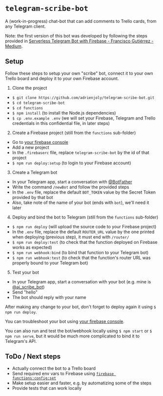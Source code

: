 # `telegram-scribe-bot`

A (work-in-progress) chat-bot that can add comments to Trello cards, from any Telegram client.

Note: the first version of this bot was developed by following the steps provided in [Serverless Telegram Bot with Firebase - Francisco Gutiérrez - Medium](https://medium.com/@pikilon/serverless-telegram-bot-with-firebase-d11d07579d8a).

## Setup

Follow these steps to setup your own "scribe" bot, connect it to your own Trello board and deploy it to your own Firebase account.

1. Clone the project
  - `$ git clone https://github.com/adrienjoly/telegram-scribe-bot.git`
  - `$ cd telegram-scribe-bot`
  - `$ cd functions`
  - `$ npm install` (to install the Node.js dependencies)
  - `$ cp .env.example .env` (we will set your Firebase, Telegram and Trello credentials in this confidential file, in later steps)

2. Create a Firebase project (still from the `functions` sub-folder)
  - Go to [your firebase console](https://console.firebase.google.com)
  - Add a new project
  - In the `.firebaserc` file, replace `telegram-scribe-bot` by the id of that project
  - `$ npm run deploy:setup` (to login to your Firebase account)

3. Create a Telegram bot
  - In your Telegram app, start a conversation with [@BotFather](https://telegram.me/BotFather)
  - Write the command `/newBot` and follow the provided steps
  - In the `.env` file, replace the default `BOT_TOKEN` value by the Secret Token provided by that bot
  - Also, take note of the name of your bot (ends with `bot`), we'll need it later

4. Deploy and bind the bot to Telegram (still from the `functions` sub-folder)
  - `$ npm run deploy` (will upload the source code to your Firebase project)
  - In the `.env` file, replace the default `ROUTER_URL` value by the one printed when deploying (previous step), it must end with `/router/`
  - `$ npm run deploy:test` (to check that the function deployed on Firebase works as expected)
  - `$ npm run webhook:bind` (to bind that function to your Telegram bot)
  - `$ npm run webhook:test` (to check that the function's router URL was properly bound to your Telegram bot)

5. Test your bot
  - In your Telegram app, start a conversation with your bot (e.g. mine is [@aj_scribe_bot](t.me/aj_scribe_bot))
  - Send "hello"
  - The bot should reply with your name

After making any change to your bot, don't forget to deploy again it using `$ npm run deploy`.

You can troubleshoot your bot using [your firebase console](https://console.firebase.google.com).

You can also run and test the bot/webhook locally using `$ npm start` or `$ npm run serve`, but it would be much more complicated to bind it to Telegram's API.

## ToDo / Next steps

- Actually connect the bot to a Trello board
- Send required env vars to Firebase using [`firebase functions:config:set`](https://firebase.google.com/docs/cli/#project_aliases)
- Make setup easier and faster, e.g. by automatizing some of the steps
- Provide tests that can work locally
